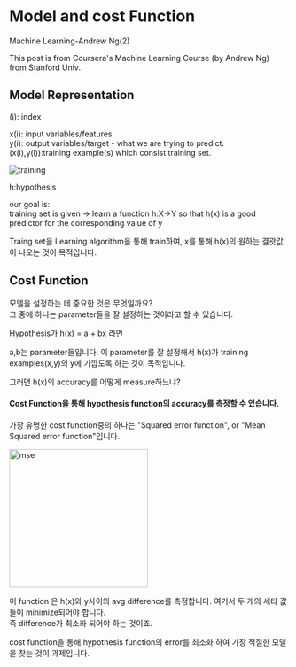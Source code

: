 # Model and cost Function

Machine Learning-Andrew Ng(2)


This post is from Coursera's Machine Learning Course (by Andrew Ng) from Stanford Univ.

## Model Representation

(i): index

x(i): input variables/features  
y(i): output variables/target - what we are trying to predict.  
(x(i),y(i)):training example(s) which consist training set.

![training](https://user-images.githubusercontent.com/41497195/55250216-0474a680-5291-11e9-8f29-7c6d4ef10dd4.png)

h:hypothesis

our goal is:  
training set is given -> 
learn a function h:X->Y so that h(x) is a good predictor for the corresponding value of y

Traing set을 Learning algorithm을 통해 train하여,
x를 통해 h(x)의 원하는 결괏값이 나오는 것이 목적입니다.

## Cost Function

모델을 설정하는 데 중요한 것은 무엇일까요?  
그 중에 하나는 parameter들을 잘 설정하는 것이라고 할 수 있습니다.

Hypothesis가 h(x) = a + bx 라면

a,b는 parameter들입니다. 이 parameter를 잘 설정해서 h(x)가 training examples(x,y)의 y에 가깝도록 하는 것이 목적입니다.

그러면 h(x)의 accuracy를 어떻게 measure하느냐?  

#### Cost Function을 통해 hypothesis function의 accuracy를 측정할 수 있습니다.  

가장 유명한 cost function중의 하나는 "Squared error function", or "Mean Squared error function"입니다.

<img width="250" alt="mse" src="https://user-images.githubusercontent.com/41497195/55253329-6684da00-5298-11e9-857b-c7236b002044.PNG">


이 function 은 h(x)와 y사이의 avg difference를 측정합니다.
여기서 두 개의 세타 값들이 minimize되어야 합니다.  
즉 difference가 최소화 되어야 하는 것이죠.

cost function을 통해 hypothesis function의 error를 최소화 하여 가장 적절한 모델을 찾는 것이 과제입니다.



